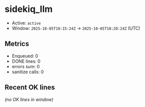 # sidekiq_llm

- Active: `active`
- Window: `2025-10-05T10:15:24Z` → `2025-10-05T10:20:24Z` (UTC)

## Metrics
- Enqueued: 0
- DONE lines: 0
- errors sum: 0
- sanitize calls: 0

## Recent OK lines
_(no OK lines in window)_

